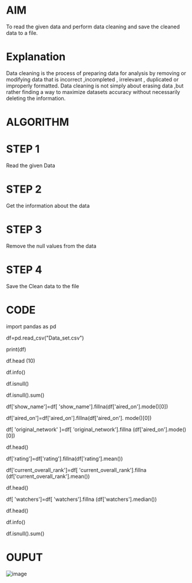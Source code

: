 # AIM

To read the given data and perform data cleaning and save the cleaned data to a file.

# Explanation

Data cleaning is the process of preparing data for analysis by removing or modifying data that is incorrect ,incompleted , irrelevant , duplicated or improperly formatted. Data cleaning is not simply about erasing data ,but rather finding a way to maximize datasets accuracy without necessarily deleting the information.

# ALGORITHM

# STEP 1

Read the given Data

# STEP 2

Get the information about the data

# STEP 3

Remove the null values from the data

# STEP 4

Save the Clean data to the file

# CODE

import pandas as pd

df=pd.read_csv("Data_set.csv")

print(df)

df.head (10)

df.info()

df.isnull()

df.isnull().sum()

df['show_name']=df[ 'show_name'].fillna(df['aired_on'].mode()[0]) 

df['aired_on']=df['aired_on'].fillna(df['aired_on']. mode()[0]) 

df[ 'original_network' ]=df[ 'original_network'].fillna (df['aired_on'].mode()[0]) 

df.head()

df['rating']=df['rating'].fillna(df['rating'].mean())

df['current_overall_rank']=df[ 'current_overall_rank'].fillna (df['current_overall_rank'].mean())

df.head()

df[ 'watchers']=df[ 'watchers'].fillna (df['watchers'].median()) 

df.head()

df.info()

df.isnull().sum()

# OUPUT

![image](https://user-images.githubusercontent.com/91734840/230834670-b1243101-e589-42e7-9e01-b0df419844d3.png)

